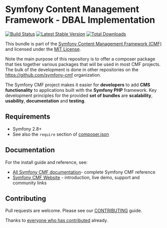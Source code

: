 # Symfony Content Management Framework - DBAL Implementation

[![Build Status](https://travis-ci.org/symfony-cmf/symfony-cmf-dbal.svg?branch=master)](https://travis-ci.org/symfony-cmf/symfony-cmf-dbal)
[![Latest Stable Version](https://poser.pugx.org/symfony-cmf/symfony-cmf-dbal/version.png)](https://packagist.org/packages/symfony-cmf/symfony-cmf-dbal)
[![Total Downloads](https://poser.pugx.org/symfony-cmf/symfony-cmf-dbal/d/total.png)](https://packagist.org/packages/symfony-cmf/symfony-cmf-dbal)

This bundle is part of the [Symfony Content Management Framework (CMF)](http://cmf.symfony.com/)
and licensed under the [MIT License](LICENSE).

Note the main purpose of this repository is to offer a composer package that ties together various packages that will be used in most CMF projects. The bulk of the development is done in other repositories on the https://github.com/symfony-cmf organization.

The Symfony CMF project makes it easier for **developers** to add **CMS functionality** to applications built with the **Symfony PHP** framework. Key development principles for the provided **set of bundles** are **scalability**, **usability**, **documentation** and **testing**.

## Requirements

* Symfony 2.8+
* See also the `require` section of [composer.json](composer.json)


## Documentation

For the install guide and reference, see:

* [All Symfony CMF documentation](http://symfony.com/doc/master/cmf/index.html)- complete Symfony CMF reference
* [Symfony CMF Website](http://cmf.symfony.com/) - introduction, live demo, support and community links


## Contributing

Pull requests are welcome. Please see our
[CONTRIBUTING](https://github.com/symfony-cmf/symfony-cmf-dbal/blob/master/CONTRIBUTING.md)
guide.

Thanks to
[everyone who has contributed](https://github.com/symfony-cmf/symfony-cmf-dbal/contributors) already.

